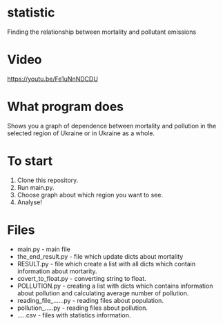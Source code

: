 # statistic
Finding the relationship between mortality and pollutant emissions
# Video
https://youtu.be/Fe1uNnNDCDU
# What program does
Shows you a graph of dependence between mortality and pollution in the selected region of Ukraine or in Ukraine as a whole.
# To start
1) Clone this repository.
2) Run main.py.
3) Choose graph about which region you want to see.
4) Analyse!

# Files
- main.py - main file
- the_end_result.py - file which update dicts about mortality 
- RESULT.py - file which create a list with all dicts which contain information about mortarity.
- covert_to_float.py - converting string to float.
- POLLUTION.py - creating a list with dicts which contains information about pollution and calculating average number of pollution.
- reading_file_......py - reading files about population.
- pollution_.....py - reading files about pollution.
- .....csv - files with statistics information.
